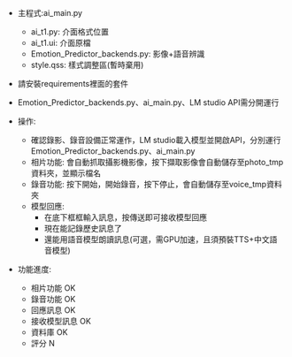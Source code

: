 - 主程式:ai_main.py
    - ai_t1.py: 介面格式位置
    - ai_t1.ui: 介面原檔
    - Emotion_Predictor_backends.py: 影像+語音辨識
    - style.qss: 樣式調整區(暫時棄用)

- 請安裝requirements裡面的套件
- Emotion_Predictor_backends.py、ai_main.py、LM studio API需分開運行

- 操作:
    - 確認錄影、錄音設備正常運作，LM studio載入模型並開啟API，分別運行Emotion_Predictor_backends.py、ai_main.py
    - 相片功能: 會自動抓取攝影機影像，按下擷取影像會自動儲存至photo_tmp資料夾，並顯示檔名
    - 錄音功能: 按下開始，開始錄音，按下停止，會自動儲存至voice_tmp資料夾
    - 模型回應: 
        - 在底下框框輸入訊息，按傳送即可接收模型回應
        - 現在能記錄歷史訊息了
        - 還能用語音模型朗讀訊息(可選，需GPU加速，且須預裝TTS+中文語音模型)

- 功能進度:
    - 相片功能 OK
    - 錄音功能 OK
    - 回應訊息 OK
    - 接收模型訊息 OK
    - 資料庫 OK
    - 評分 N